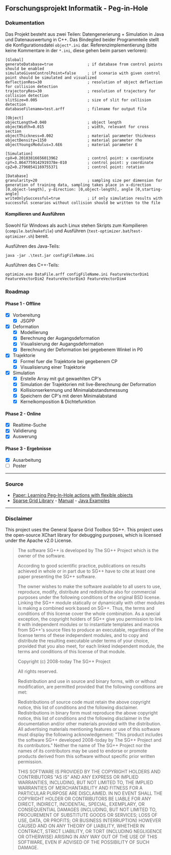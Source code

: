 ## Forschungsprojekt Informatik - Peg-in-Hole

### Dokumentation
Das Projekt besteht aus zwei Teilen: Datengenerierung + Simulation in Java und Datenauswertung in C++. Das Bindeglied beider Programmteile stellt die Konfigurationsdatei `object*.ini` dar. Referenzimplementierung (bitte keine Kommentare in der `*.ini`, diese gehen beim parsen verloren):

    [Global]
    generateDatabase=true				; if database from control points should be enabled
    simulateGivenControlPoint=false		; if scenario with given control point should be simulated and visualized
    deflectionRes=30					; resolution of object deflection for collision detection
    trajectoryRes=30					; resolution of trajectory for collision detection
    slitSize=0.005						; size of slit for collision detection
    databaseFilename=test.arff			; filename for output file
    
    [Object]
    objectLength=0.040					; object length
    objectWidth=0.015					; width, relevant for cross section
    objectThickness=0.002				; material parameter thickness
    objectDensity=1150					; material parameter rho
    objectYoungsModulus=3.6E6			; material parameter E
    
    [Simulation]
    cpX=0.20103816656013962				; control point: x coordinate
    cpY=3.8647759142919378e-010			; control point: y coordinate
    cpZ=0.27960541169755371				; control point: rotation
    
    [Database]
    granularity=20						; sampling size per dimension for generation of training data, sampling takes place in x-direction [0,object-length], y-direction: [0,object-length], angle [0,starting-angle]
    writeOnlySuccessful=true			; if only simulation results with successful scenarios without collision should be written to the file

#### Kompilieren und Ausführen
Sowohl für Windows als auch Linux stehen Skripts zum Kompilieren (`compile.bat`/`makefile`) und Ausführen (`test-optimizer.bat`/`test-optimizer.sh`) bereit.

Ausführen des Java-Teils:

    java -jar .\test.jar configFileName.ini

Ausführen des C++-Teils:

	optimize.exe DataFile.arff configFileName.ini FeatureVectorDim1 FeatureVectorDim2 FeatureVectorDim3 FeatureVectorDim4

### Roadmap
#### Phase 1 - Offline
+ [x] Vorbereitung
	+ [x] JSGPP
+ [x] Deformation
	+ [x] Modellierung
	+ [x] Berechnung der Augangsdeformation
	+ [x] Visualisierung der Augangsdeformation
	+ [x] Berechnung der Deformation bei gegebenem Winkel in P0
+ [x] Trajektorie
	+ [x] Formel fuer die Trajektorie bei gegebenem CP
	+ [x] Visualisierung einer Trajektorie
+ [x] Simulation
	+ [x] Erstelle Array mit gut gewaehlten CP's
	+ [x] Simulation der Trajektorien mit live-Berechnung der Deformation
	+ [x] Kollisionserkennung und Minimalabstandsmessung
	+ [x] Speichern der CP's mit deren Minimalabstand
	+ [x] Kernelkomposition & Dichtefunktion

#### Phase 2 - Online
+ [x] Realtime-Suche
+ [x] Validierung
+ [x] Auswerung

####  Phase 3 - Ergebnisse
+ [x] Ausarbeitung
+ [ ] Poster
----
### Source
* [Paper: Learning Peg-In-Hole actions with flexible objects](https://www.researchgate.net/publication/265945436_Learning_Peg-In-Hole_actions_with_flexible_objects)
* [Sparse Grid Library](http://sgpp.sparsegrids.org/index.html) - [Manual](http://sgpp.sparsegrids.org/manual.html) - [Java Examples](http://sgpp.sparsegrids.org/examples_java.html)
---
### Disclaimer
This project uses the General Sparse Grid Toolbox SG++.
This project uses the open-source XChart library for debugging purposes, which is licensed under the Apache v2.0 License.

> The software SG++ is developed by The SG++ Project which is the
> owner of the software.
> 
> According to good scientific practice, publications on results
> achieved in whole or in part due to SG++ have to cite at least one
> paper presenting the SG++ software.
> 
> The owner wishes to make the software available to all users to use,
> reproduce, modify, distribute and redistribute also for commercial
> purposes under the following conditions of the original BSD
> license. Linking the SG++ module statically or dynamically with other
> modules is making a combined work based on SG++. Thus, the terms and
> conditions of this license cover the whole combination. As a special
> exception, the copyright holders of SG++ give you permission to link
> it with independent modules or to instantiate templates and macros
> from SG++'s source files to produce an executable, regardless of the
> license terms of these independent modules, and to copy and distribute
> the resulting executable under terms of your choice, provided that you
> also meet, for each linked independent module, the terms and
> conditions of this license of that module.
> 
> 
> Copyright (c) 2008-today The SG++ Project
> 
> All rights reserved.
> 
> Redistribution and use in source and binary forms, with or without
> modification, are permitted provided that the following conditions are
> met:
> 
>  Redistributions of source code must retain the above copyright notice, this
>     list of conditions and the following disclaimer.
>  Redistributions in binary form must reproduce the above copyright notice,
>     this list of conditions and the following disclaimer in the documentation
>     and/or other materials provided with the distribution.
>  All advertising materials mentioning features or use of this software must
>     display the following acknowledgement: "This product includes the software
>     SG++ developed 2008-today by The SG++ Project and its contributors."
>  Neither the name of The SG++ Project nor the names of its contributors
>     may be used to endorse or promote products derived from this software
>     without specific prior written permission.
> 
> THIS SOFTWARE IS PROVIDED BY THE COPYRIGHT HOLDERS AND CONTRIBUTORS
> "AS IS" AND ANY EXPRESS OR IMPLIED WARRANTIES, INCLUDING, BUT NOT
> LIMITED TO, THE IMPLIED WARRANTIES OF MERCHANTABILITY AND FITNESS FOR
> A PARTICULAR PURPOSE ARE DISCLAIMED. IN NO EVENT SHALL THE COPYRIGHT
> HOLDER OR CONTRIBUTORS BE LIABLE FOR ANY DIRECT, INDIRECT, INCIDENTAL,
> SPECIAL, EXEMPLARY, OR CONSEQUENTIAL DAMAGES (INCLUDING, BUT NOT
> LIMITED TO, PROCUREMENT OF SUBSTITUTE GOODS OR SERVICES; LOSS OF USE,
> DATA, OR PROFITS; OR BUSINESS INTERRUPTION) HOWEVER CAUSED AND ON ANY
> THEORY OF LIABILITY, WHETHER IN CONTRACT, STRICT LIABILITY, OR TORT
> (INCLUDING NEGLIGENCE OR OTHERWISE) ARISING IN ANY WAY OUT OF THE USE
> OF THIS SOFTWARE, EVEN IF ADVISED OF THE POSSIBILITY OF SUCH DAMAGE.
